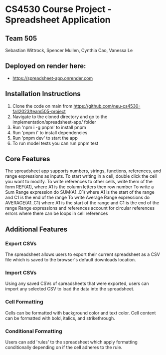 # CS4530 Course Project - Spreadsheet Application
## Team 505
Sebastian Wittrock, Spencer Mullen, Cynthia Cao, Vanessa Le

## Deployed on render here:
- https://spreadsheet-app.onrender.com

## Installation Instructions

1. Clone the code on main from https://github.com/neu-cs4530-fall2023/team505-project
2. Navigate to the cloned directory and go to the implementation/spreadsheet-app/ folder
3. Run 'npm i -g pnpm' to install pnpm 
4. Run 'pnpm i' to install dependencies
5. Run 'pnpm dev' to start the app
6. To run model tests you can run pnpm test

## Core Features

The spreadsheet app supports numbers, strings, functions, references, and range expressions as inputs.
To start writing in a cell, double click the cell you want to modify.
To write references to other cells, write them of the form REF(A1), where A1 is the column letters then row number
To write a Sum Range expression do SUM(A1..C1) where A1 is the start of the range and C1 is the end of the range
To write Average Range expressions do AVERAGE(A1..C1) where A1 is the start of the range and C1 is the end of the range
Range expressions and references account for circular references errors where there can be loops in cell references

## Additional Features

### Export CSVs

The spreadsheet allows users to export their current spreadsheet as a CSV file which is saved to the browser's default downloads location.

### Import CSVs

Using any saved CSVs of spreadsheets that were exported, users can import any selected CSV to load the data into the spreadsheet.

### Cell Formatting

Cells can be formatted with background color and text color. Cell content can be formatted with bold, italics, and strikethrough.

### Conditional Formatting

Users can add 'rules' to the spreadsheet which apply formatting conditionally depending on if the cell adheres to the rule.
